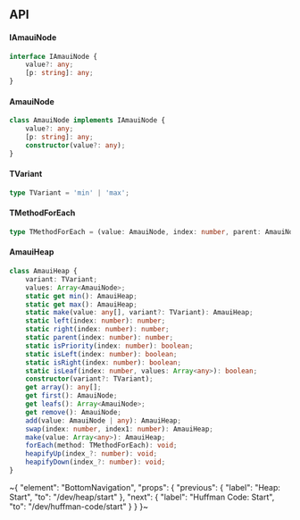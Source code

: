 

## API

#### IAmauiNode

```ts
interface IAmauiNode {
    value?: any;
    [p: string]: any;
}
```

#### AmauiNode

```ts
class AmauiNode implements IAmauiNode {
    value?: any;
    [p: string]: any;
    constructor(value?: any);
}
```

#### TVariant

```ts
type TVariant = 'min' | 'max';
```

#### TMethodForEach

```ts
type TMethodForEach = (value: AmauiNode, index: number, parent: AmauiNode, left: AmauiNode, right: AmauiNode, isPriority: boolean, isLeaf: boolean, isLeft: boolean, isRight: boolean) => any;
```

#### AmauiHeap

```ts
class AmauiHeap {
    variant: TVariant;
    values: Array<AmauiNode>;
    static get min(): AmauiHeap;
    static get max(): AmauiHeap;
    static make(value: any[], variant?: TVariant): AmauiHeap;
    static left(index: number): number;
    static right(index: number): number;
    static parent(index: number): number;
    static isPriority(index: number): boolean;
    static isLeft(index: number): boolean;
    static isRight(index: number): boolean;
    static isLeaf(index: number, values: Array<any>): boolean;
    constructor(variant?: TVariant);
    get array(): any[];
    get first(): AmauiNode;
    get leafs(): Array<AmauiNode>;
    get remove(): AmauiNode;
    add(value: AmauiNode | any): AmauiHeap;
    swap(index: number, index1: number): AmauiHeap;
    make(value: Array<any>): AmauiHeap;
    forEach(method: TMethodForEach): void;
    heapifyUp(index_?: number): void;
    heapifyDown(index_?: number): void;
}
```


~{
  "element": "BottomNavigation",
  "props": {
    "previous": {
      "label": "Heap: Start",
      "to": "/dev/heap/start"
    },
    "next": {
      "label": "Huffman Code: Start",
      "to": "/dev/huffman-code/start"
    }
  }
}~
